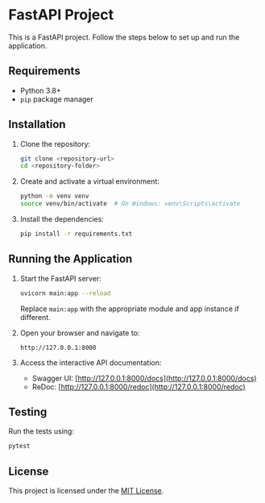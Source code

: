 # FastAPI Project

This is a FastAPI project. Follow the steps below to set up and run the application.

## Requirements

- Python 3.8+
- `pip` package manager

## Installation

1. Clone the repository:

   ```bash
   git clone <repository-url>
   cd <repository-folder>
   ```

2. Create and activate a virtual environment:

   ```bash
   python -m venv venv
   source venv/bin/activate  # On Windows: venv\Scripts\activate
   ```

3. Install the dependencies:
   ```bash
   pip install -r requirements.txt
   ```

## Running the Application

1. Start the FastAPI server:

   ```bash
   uvicorn main:app --reload
   ```

   Replace `main:app` with the appropriate module and app instance if different.

2. Open your browser and navigate to:

   ```
   http://127.0.0.1:8000
   ```

3. Access the interactive API documentation:
   - Swagger UI: [http://127.0.0.1:8000/docs](http://127.0.0.1:8000/docs)
   - ReDoc: [http://127.0.0.1:8000/redoc](http://127.0.0.1:8000/redoc)

## Testing

Run the tests using:

```bash
pytest
```

## License

This project is licensed under the [MIT License](LICENSE).
